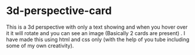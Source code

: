 # 3d-perspective-card
This is a 3d perspective with only a text showing and when you hover over it it will rotate and you can see an image (Basically 2 cards are present) . I have made this using html and css only (with the help of you tube including some of my own creativity).
